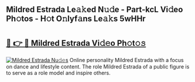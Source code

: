 ## Mildred Estrada Le𝚊𝚔ed N𝚞𝚍e - Part-kcL Vi𝚍eo Ph𝚘tos - H𝚘t O𝚗lyf𝚊ns Le𝚊𝚔s 5wHHr

# <h2><a href="http://hf8fy2r.feru.top/?c=Mildred+Estrada">🔗 👉 🔴 Mildred Estrada Vi𝚍𝚎o Ph𝚘t𝚘𝚜</a></h2>

[![Mildred Estrada Nu𝚍𝚎s](https://i.imgur.com/0TWrTi3.gif)](http://hf8fy2r.feru.top/?c=Mildred+Estrada)
Online personality Mildred Estrada with a focus on dance and lifestyle content. The role Mildred Estrada of a public figure is to serve as a role model and inspire others. 
